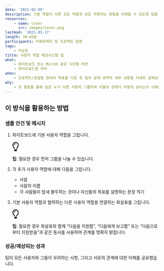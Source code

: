 ```yaml
---
date: '2021-02-09'
description: 기본 역할이 다른 모든 역할과 상호 작용하는 방법을 이해할 수 있도록 팀을 지원합니다.
resources:
    - name: cover
      src: images/cover.png
lastmod: '2021-03-17'
length: 30~45분
participants: 이해관계자 및 프로젝트 팀원
tags:
    - 킥오프
title: 사용자 역할 에코시스템 맵
what:
    - 화이트보드 또는 Miro와 같은 디지털 버전
    - 화이트보드용 마커
when:
    - 프로젝트/컨설팅 참여의 목표를 다룬 후 팀이 문제 영역의 세부 내용을 자세히 살펴보기 시작할 때 수행합니다.
why:
    - 이 활동을 통해 팀은 누가 다른 사용자 그룹이며 이들의 관계가 어떻게 보이는지 이해할 수 있습니다. 서로 연결된 사용자가 많을수록 이 활동은 더 유용해집니다.
---
```


<h2 id="how-to-use-this-method">이 방식을 활용하는
방법</h2>

<div class="bg-gray-dark p-lg-5 p-3 mb-4"><div
class="col-lg-9"><h3
id="sample-agenda--prompts">샘플 안건 및 메시지</h3>

<ol>

<li>

<p>화이트보드에 기본 사용자 역할을 그립니다.</p>

<div class="callout td-box--gray-darkest p-3 my-5
border-bottom border-right border-left border-top row"><div
class="col-1 row align-items-center
justify-content-center"><svg height="30"
aria-hidden="true" focusable="false"
data-prefix="far" data-icon="lightbulb"
role="img" xmlns="http://www.w3.org/2000/svg"
viewBox="0 0 352 512" class="svg-inline--fa
fa-lightbulb"><path fill="currentColor"
d="M176 80c-52.94 0-96 43.06-96 96 0 8.84 7.16 16 16 16s16-7.16
16-16c0-35.3 28.72-64 64-64 8.84 0 16-7.16 16-16s-7.16-16-16-16zM96.06
459.17c0 3.15.93 6.22 2.68 8.84l24.51 36.84c2.97 4.46 7.97 7.14 13.32
7.14h78.85c5.36 0 10.36-2.68 13.32-7.14l24.51-36.84c1.74-2.62 2.67-5.7
2.68-8.84l.05-43.18H96.02l.04 43.18zM176 0C73.72 0 0 82.97 0 176c0
44.37 16.45 84.85 43.56 115.78 16.64 18.99 42.74 58.8 52.42
92.16v.06h48v-.12c-.01-4.77-.72-9.51-2.15-14.07-5.59-17.81-22.82-64.77-62.17-109.67-20.54-23.43-31.52-53.15-31.61-84.14-.2-73.64
59.67-128 127.95-128 70.58 0 128 57.42 128 128 0 30.97-11.24
60.85-31.65 84.14-39.11 44.61-56.42 91.47-62.1 109.46a47.507 47.507 0
0 0-2.22 14.3v.1h48v-.05c9.68-33.37 35.78-73.18 52.42-92.16C335.55
260.85 352 220.37 352 176 352 78.8 273.2 0 176 0z"
class=""></path></svg></div><div
class="col-11"><p><strong>팁</strong>:
필요한 경우 먼저 그룹을 나눌 수 있습니다.</p></div></div>

</li>

<li>

<p>각 추가 사용자 역할에 대해 다음을 그립니다.</p>

<ul>

<li>사람</li>

<li>사람의 이름</li>

<li>각 사람들이 밤새 몰두하는 것이나 자신들의 목표를 설명하는 문장 적기</li>

</ul>

</li>

<li>

<p>기본 사용자 역할과 협력하는 다른 사용자 역할을 연결하는 화살표를 그립니다.</p>

<div class="callout td-box--gray-darkest p-3 my-5
border-bottom border-right border-left border-top row"><div
class="col-1 row align-items-center
justify-content-center"><svg height="30"
aria-hidden="true" focusable="false"
data-prefix="far" data-icon="lightbulb"
role="img" xmlns="http://www.w3.org/2000/svg"
viewBox="0 0 352 512" class="svg-inline--fa
fa-lightbulb"><path fill="currentColor"
d="M176 80c-52.94 0-96 43.06-96 96 0 8.84 7.16 16 16 16s16-7.16
16-16c0-35.3 28.72-64 64-64 8.84 0 16-7.16 16-16s-7.16-16-16-16zM96.06
459.17c0 3.15.93 6.22 2.68 8.84l24.51 36.84c2.97 4.46 7.97 7.14 13.32
7.14h78.85c5.36 0 10.36-2.68 13.32-7.14l24.51-36.84c1.74-2.62 2.67-5.7
2.68-8.84l.05-43.18H96.02l.04 43.18zM176 0C73.72 0 0 82.97 0 176c0
44.37 16.45 84.85 43.56 115.78 16.64 18.99 42.74 58.8 52.42
92.16v.06h48v-.12c-.01-4.77-.72-9.51-2.15-14.07-5.59-17.81-22.82-64.77-62.17-109.67-20.54-23.43-31.52-53.15-31.61-84.14-.2-73.64
59.67-128 127.95-128 70.58 0 128 57.42 128 128 0 30.97-11.24
60.85-31.65 84.14-39.11 44.61-56.42 91.47-62.1 109.46a47.507 47.507 0
0 0-2.22 14.3v.1h48v-.05c9.68-33.37 35.78-73.18 52.42-92.16C335.55
260.85 352 220.37 352 176 352 78.8 273.2 0 176 0z"
class=""></path></svg></div><div
class="col-11"><p><strong>팁</strong>:
필요한 경우 화살표와 함께 “다음을 지원함”, “다음에게 보고함” 또는 “다음으로부터 지원받음”과 같은 동사를 사용하여 관계를
명확히 밝힙니다.</p></div></div>

</li>

</ol>

</div></div>

<div class="bg-gray-dark p-lg-5 p-3 mb-4"><div
class="col-lg-9"><h3
id="successexpected-outcomes">성공/예상되는 성과</h3>

<p>팀이 모든 사용자와 그들이 우려하는 사항, 그리고 서로의 관계에 대한 이해를
공유했습니다.</div></div>

